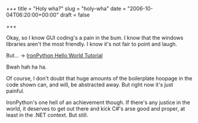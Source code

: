 +++
title = "Holy wha?"
slug = "holy-wha"
date = "2006-10-04T06:20:00+00:00"
draft = false

+++

Okay, so I know GUI coding's a pain in the bum. I know that the windows libraries aren't the most friendly. I know it's not fair to point and laugh.

But... -&gt; [IronPython Hello World Tutorial](http://www.learningpython.com/2006/10/02/ironpython-hello-world-tutorial/)

Bwah hah ha ha.

Of course, I don't doubt that huge amounts of the boilerplate hoopage in the code shown can, and will, be abstracted away. But right now it's just painful.

IronPython's one hell of an achievement though. If there's any justice in the world, it deserves to get out there and kick C\#'s arse good and proper, at least in the .NET context. But still.
